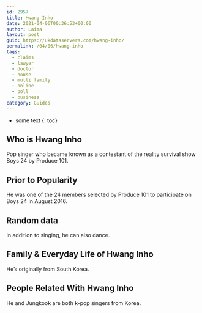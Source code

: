 ```yaml
---
id: 2957
title: Hwang Inho
date: 2021-04-06T00:36:53+00:00
author: Laima
layout: post
guid: https://ukdataservers.com/hwang-inho/
permalink: /04/06/hwang-inho
tags:
  - claims
  - lawyer
  - doctor
  - house
  - multi family
  - online
  - poll
  - business
category: Guides
---
```


* some text
{: toc}


## Who is Hwang Inho
                  
                  
                  
Pop singer who became known as a contestant of the reality survival show Boys 24 by Produce 101.
                  
              
            
              
            
                
                
                
## Prior to Popularity
                  
                  
                  
He was one of the 24 members selected by Produce 101 to participate on Boys 24 in August 2016.
                  
              
            
              
            
                
                
                
## Random data
                  
                  
                  
In addition to singing, he can also dance.
                  
              
            
              
            
                
                
                
## Family & Everyday Life of Hwang Inho
                  
                  
                  
He&#8217;s originally from South Korea.
                  
              
            
              
            
                
                
                
## People Related With Hwang Inho
                  
                  
                  
He and Jungkook are both k-pop singers from Korea.
                  
              
            
              
            
                
              
            
              
              
            
            
              
            
          
          
          